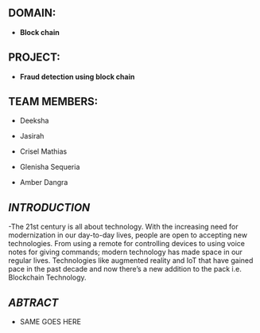 ## DOMAIN:
- **Block chain** 
## PROJECT: 
- **Fraud detection using block chain**
## TEAM MEMBERS:
- Deeksha
- Jasirah





- Crisel Mathias 
- Glenisha Sequeria 
- Amber Dangra

## *INTRODUCTION*
-The 21st century is all about technology. With the increasing need for modernization in our day-to-day lives, people are open to accepting new technologies. From using a remote for controlling devices to using voice notes for giving commands; modern technology has made space in our regular lives. Technologies like augmented reality and IoT that have gained pace in the past decade and now there’s a new addition to the pack i.e. Blockchain Technology.
## *ABTRACT*
- SAME GOES HERE


